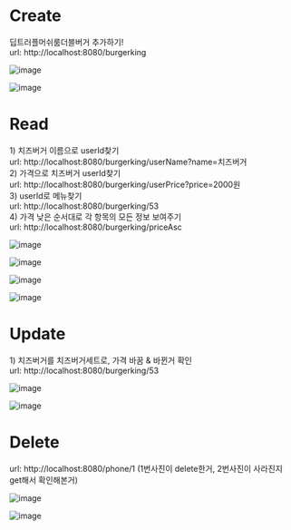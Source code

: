 <h1>Create</h1>
<div>
  딥트러플머쉬룸더블버거 추가하기! <br>
  url: http://localhost:8080/burgerking
</div>

![image](https://github.com/user-attachments/assets/5b13943d-4d62-4831-82f7-154272efb62c)

![image](https://github.com/user-attachments/assets/c370b661-96f3-4dab-a65d-1fa80f137251)

<h1>Read</h1>
<div>
  1) 치즈버거 이름으로 userId찾기<br>
  url: http://localhost:8080/burgerking/userName?name=치즈버거 <br>
  2) 가격으로 치즈버거 userId찾기 <br>
  url: http://localhost:8080/burgerking/userPrice?price=2000원<br>
  3) userId로 메뉴찾기<br>
  url: http://localhost:8080/burgerking/53<br>
  4) 가격 낮은 순서대로 각 항목의 모든 정보 보여주기<br>
  url: http://localhost:8080/burgerking/priceAsc<br>
</div>

![image](https://github.com/user-attachments/assets/f61acfe0-8e6a-4b65-8458-66faa9a5b41f)

![image](https://github.com/user-attachments/assets/43d6a183-d6df-4e14-8a72-1776a99fe3af)

![image](https://github.com/user-attachments/assets/a532164c-eb7a-4f8e-9c2e-b0a1d5ff7daa)

![image](https://github.com/user-attachments/assets/8ee807d9-e2fa-47a1-a502-73140ca5c000)

<h1>Update</h1>
<div>
  1) 치즈버거를 치즈버거세트로, 가격 바꿈 & 바뀐거 확인<br>
  url: http://localhost:8080/burgerking/53<br>
</div>

![image](https://github.com/user-attachments/assets/ab8d9c7a-7558-4d1e-b69a-c700ebbe4da4)

![image](https://github.com/user-attachments/assets/143b7ffd-ca22-48bb-abfb-fce233ada58b)

<h1>Delete</h1>
<div>
  url: http://localhost:8080/phone/1   (1번사진이 delete한거, 2번사진이 사라진지 get해서 확인해본거)
</div>

![image](https://github.com/user-attachments/assets/d90abffd-5c2b-49a1-8f96-b0252ac20fbb)

![image](https://github.com/user-attachments/assets/f758adda-688b-45d8-b4d9-7ba4bf04ac7d)




